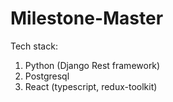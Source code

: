 # Milestone-Master
Tech stack:
1. Python (Django Rest framework)
2. Postgresql
3. React (typescript, redux-toolkit)
